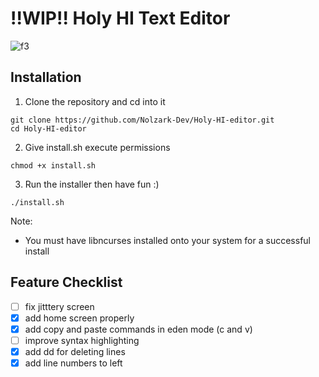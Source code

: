 # !!WIP!! Holy HI Text Editor


![f3](https://github.com/user-attachments/assets/51ece034-6667-4533-b833-c35450d9b3f6)

## Installation

1. Clone the repository and cd into it
```
git clone https://github.com/Nolzark-Dev/Holy-HI-editor.git
cd Holy-HI-editor
```
2. Give install.sh execute permissions
```
chmod +x install.sh
```
3. Run the installer then have fun :)
```
./install.sh
```

Note:
- You must have libncurses installed onto your system for a successful install

## Feature Checklist
- [ ] fix jitttery screen
- [x] add home screen properly
- [x] add copy and paste commands in eden mode (c and v)
- [ ] improve syntax highlighting
- [x] add dd for deleting lines
- [x] add line numbers to left
